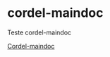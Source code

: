 # cordel-maindoc
 Teste cordel-maindoc

<a href="https://professorcharaba.github.io/cordel-maindoc/index.html" target="_blank">Cordel-maindoc</a></p>
